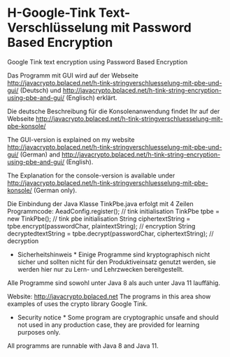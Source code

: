 # H-Google-Tink Text-Verschlüsselung mit Password Based Encryption
Google Tink text encryption using Password Based Encryption

Das Programm mit GUI wird auf der Webseite http://javacrypto.bplaced.net/h-tink-stringverschluesselung-mit-pbe-und-gui/ (Deutsch)
und http://javacrypto.bplaced.net/h-tink-string-encryption-using-pbe-and-gui/ (Englisch) erklärt. 

Die deutsche Beschreibung für die Konsolenanwendung findet Ihr auf der Webseite 
http://javacrypto.bplaced.net/h-tink-stringverschluesselung-mit-pbe-konsole/

The GUI-version is explained on my website http://javacrypto.bplaced.net/h-tink-stringverschluesselung-mit-pbe-und-gui/ (German)
and http://javacrypto.bplaced.net/h-tink-string-encryption-using-pbe-and-gui/ (English). 

The Explanation for the console-version is available under 
http://javacrypto.bplaced.net/h-tink-stringverschluesselung-mit-pbe-konsole/ (German only).

Die Einbindung der Java Klasse TinkPbe.java erfolgt mit 4 Zeilen Programmcode:
  AeadConfig.register(); // tink initialisation
	TinkPbe tpbe = new TinkPbe(); // tink pbe initialisation
	String ciphertextString = tpbe.encrypt(passwordChar, plaintextString); // encryption
	String decryptedtextString = tpbe.decrypt(passwordChar, ciphertextString); // decryption



* Sicherheitshinweis * Einige Programme sind kryptographisch nicht sicher und sollten nicht für den Produktiveinsatz genutzt werden, sie werden hier nur zu Lern- und Lehrzwecken bereitgestellt. 

Alle Programme sind sowohl unter Java 8 als auch unter Java 11 lauffähig.

Website: http://javacrypto.bplaced.net The programs in this area show examples of uses the crypto library Google Tink.

* Security notice * Some program are cryptographic unsafe and should not used in any production case, they are provided for learning purposes only. 

All programms are runnable with Java 8 and Java 11.
